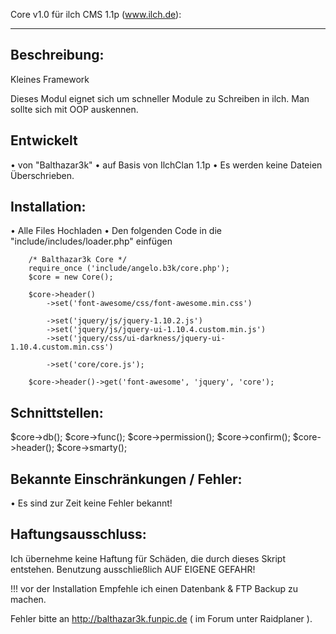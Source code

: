 Core v1.0 für ilch CMS 1.1p (www.ilch.de):
_____________________________________________________________

Beschreibung:
---------------------------------------
Kleines Framework

Dieses Modul eignet sich um schneller Module zu Schreiben in ilch.
Man sollte sich mit OOP auskennen.

Entwickelt
---------------------------------------
• von "Balthazar3k"
• auf Basis von IlchClan 1.1p
• Es werden keine Dateien Überschrieben.

Installation:
---------------------------------------
• Alle Files Hochladen
• Den folgenden Code in die "include/includes/loader.php" einfügen

        /* Balthazar3k Core */
        require_once ('include/angelo.b3k/core.php');
        $core = new Core();

        $core->header()
            ->set('font-awesome/css/font-awesome.min.css')

            ->set('jquery/js/jquery-1.10.2.js')
            ->set('jquery/js/jquery-ui-1.10.4.custom.min.js')
            ->set('jquery/css/ui-darkness/jquery-ui-1.10.4.custom.min.css')

            ->set('core/core.js');

        $core->header()->get('font-awesome', 'jquery', 'core');

Schnittstellen:
---------------------------------------

$core->db();
$core->func();
$core->permission();
$core->confirm();
$core->header();
$core->smarty();

Bekannte Einschränkungen / Fehler:
---------------------------------------
• Es sind zur Zeit keine Fehler bekannt!

Haftungsausschluss:
---------------------------------------
Ich übernehme keine Haftung für Schäden, die durch dieses Skript entstehen.
Benutzung ausschließlich AUF EIGENE GEFAHR!

!!! vor der Installation Empfehle ich einen Datenbank & FTP Backup zu machen.


Fehler bitte an http://balthazar3k.funpic.de ( im Forum unter Raidplaner ).
